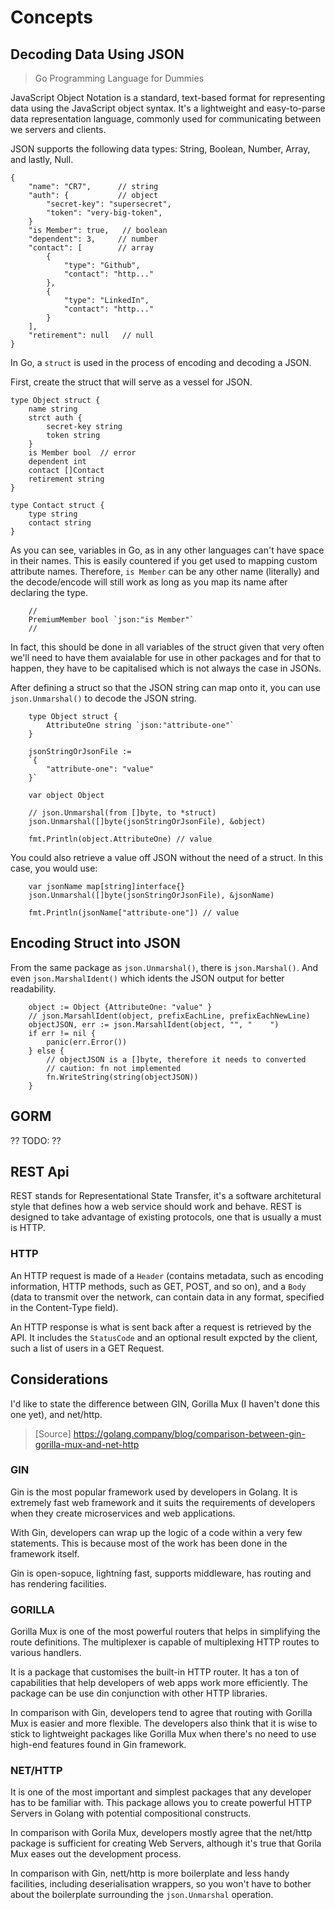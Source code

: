 # Concepts

## Decoding Data Using JSON

> Go Programming Language for Dummies

JavaScript Object Notation is a standard, text-based format for representing data using the JavaScript object syntax. It's a lightweight and easy-to-parse data representation language, commonly used for communicating between we servers and clients.

JSON supports the following data types:
String, Boolean, Number, Array, and lastly, Null.

``` golang
{
    "name": "CR7",      // string
    "auth": {           // object
        "secret-key": "supersecret",
        "token": "very-big-token",
    }
    "is Member": true,   // boolean
    "dependent": 3,     // number
    "contact": [        // array
        {
            "type": "Github",
            "contact": "http..."
        },
        {
            "type": "LinkedIn",
            "contact": "http..."
        }
    ],
    "retirement": null   // null
}
```

In Go, a `struct` is used in the process of encoding and decoding a JSON.

First, create the struct that will serve as a vessel for JSON.

``` golang
type Object struct {
    name string
    strct auth {
        secret-key string
        token string
    }
    is Member bool  // error
    dependent int
    contact []Contact
    retirement string
}

type Contact struct {
    type string
    contact string
}
```

As you can see, variables in Go, as in any other languages can't have space in their names. This is easily countered if you get used to mapping custom attribute names. Therefore, `is Member` can be any other name (literally) and the decode/encode will still work as long as you map its name after declaring the type.

```golang
    //
    PremiumMember bool `json:"is Member"`
    //
```

In fact, this should be done in all variables of the struct given that very often we'll need to have them avaialable for use in other packages and for that to happen, they have to be capitalised which is not always the case in JSONs.

After defining a struct so that the JSON string can map onto it, you can use `json.Unmarshal()` to decode the JSON string.

``` golang
    type Object struct {
        AttributeOne string `json:"attribute-one"`
    }

    jsonStringOrJsonFile := 
    `{
        "attribute-one": "value"    
    }`

    var object Object

    // json.Unmarshal(from []byte, to *struct)
    json.Unmarshal([]byte(jsonStringOrJsonFile), &object) 

    fmt.Println(object.AttributeOne) // value
```

You could also retrieve a value off JSON without the need of a struct. In this case, you would use:

```golang
    var jsonName map[string]interface{}
    json.Unmarshal([]byte(jsonStringOrJsonFile), &jsonName)

    fmt.Println(jsonName["attribute-one"]) // value
```

## Encoding Struct into JSON

From the same package as `json.Unmarshal()`, there is `json.Marshal()`. And even `json.MarshalIdent()` which idents the JSON output for better readability.

```golang
    object := Object {AttributeOne: "value" }
    // json.MarsahlIdent(object, prefixEachLine, prefixEachNewLine)
    objectJSON, err := json.MarsahlIdent(object, "", "    ")
    if err != nil {
        panic(err.Error())
    } else {
        // objectJSON is a []byte, therefore it needs to converted
        // caution: fn not implemented
        fn.WriteString(string(objectJSON)) 
    }
```

## GORM

?? TODO: ??

## REST Api

REST stands for Representational State Transfer, it's a software architetural style that defines how a web service should work and behave. REST is designed to take advantage of existing protocols, one that is usually a must is HTTP.

### HTTP

An HTTP request is made of a `Header` (contains metadata, such as encoding information, HTTP methods, such as GET, POST, and so on), and a `Body` (data to transmit over the network, can contain data in any format, specified in the Content-Type field).

An HTTP response is what is sent back after a request is retrieved by the API. It includes the `StatusCode` and an optional result expcted by the client, such a list of users in a GET Request.

## Considerations

I'd like to state the difference between GIN, Gorilla Mux (I haven't done this one yet), and net/http.

> [Source] <https://golang.company/blog/comparison-between-gin-gorilla-mux-and-net-http>

### GIN

Gin is the most popular framework used by developers in Golang. It is extremely fast web framework and it suits the requirements of developers when they create microservices and web applications.

With Gin, developers can wrap up the logic of a code within a very few statements. This is because most of the work has been done in the framework itself.

Gin is open-sopuce, lightning fast, supports middleware, has routing and has rendering facilities.

### GORILLA

Gorilla Mux is one of the most powerful routers that helps in simplifying the route definitions. The multiplexer is capable of multiplexing HTTP routes to various handlers.

It is a package that customises the built-in HTTP router. It has a ton of capabilities that help developers of web apps work more efficiently. The package can be use din conjunction with other HTTP libraries.

In comparison with Gin, developers tend to agree that routing with Gorilla Mux is easier and more flexible. The developers also think that it is wise to stick to lightweight packages like Gorilla Mux when there's no need to use high-end features found in Gin framework.

### NET/HTTP

It is one of the most important and simplest packages that any developer has to be familiar with. This package allows you to create powerful HTTP Servers in Golang with potential compositional constructs.

In comparison with Gorila Mux, developers mostly agree that the net/http package is sufficient for creating Web Servers, although it's true that Gorila Mux eases out the development process.

In comparison with Gin, nett/http is more boilerplate and less handy facilities, including deserialisation wrappers, so you won't have to bother about the boilerplate surrounding the `json.Unmarshal` operation.
